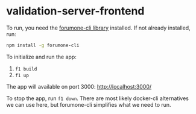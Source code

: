 # validation-server-frontend

To run, you need the [forumone-cli library](https://github.com/forumone/forumone-cli#usage) installed. If not already installed, run:

```bash
npm install -g forumone-cli
```

To initialize and run the app:

1. `f1 build`
2. `f1 up`

The app will available on port 3000: <http://localhost:3000/>

To stop the app, run `f1 down`. There are most likely docker-cli alternatives we can use here, but forumone-cli simplifies what we need to run.
